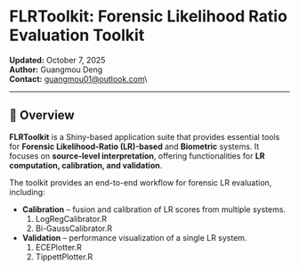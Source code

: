 # FLRToolkit: Forensic Likelihood Ratio Evaluation Toolkit

**Updated:** October 7, 2025\
**Author:** Guangmou Deng\
**Contact:** [guangmou01\@outlook.com](mailto:guangmou01@outlook.com)\

------------------------------------------------------------------------

## 🔎 Overview

**FLRToolkit** is a Shiny-based application suite that provides essential tools for **Forensic Likelihood-Ratio (LR)-based** and **Biometric** systems. It focuses on **source-level interpretation**, offering functionalities for **LR computation, calibration, and validation**.

The toolkit provides an end-to-end workflow for forensic LR evaluation, including:

-   **Calibration** – fusion and calibration of LR scores from multiple systems.
    1.  LogRegCalibrator.R
    2.  Bi-GaussCalibrator.R
-   **Validation** – performance visualization of a single LR system.
    1.  ECEPlotter.R
    2.  TippettPlotter.R
